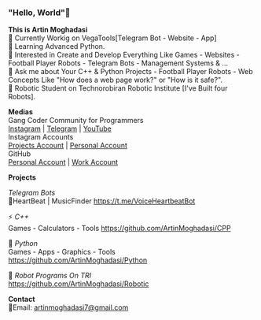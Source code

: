 ### "Hello, World"👋

<!--
**ArtinMoghadasi/ArtinMoghadasi** is a ✨ _special_ ✨ repository because its `README.md` (this file) appears on your GitHub profile.-->

**This is Artin Moghadasi** </br>
🔭 Currently Workig on VegaTools[Telegram Bot - Website - App] </br>
🌱 Learning Advanced Python. </br>
🧐 Interested in Create and Develop Everything Like Games - Websites - Football Player Robots - Telegram Bots - Management Systems & ... </br>
💬 Ask me about Your C++ & Python Projects - Football Player Robots - Web Concepts Like "How does a web page work?" or "How is it safe?". </br>
🤖 Robotic Student on Technorobiran Robotic Institute [I've Built four Robots]. </br>

**Medias** </br> Gang Coder Community for Programmers </br> <a href="https://www.instgram.com/gang.coder" target="_blank">Instagram</a> | <a href="https://www.telegram.me/GangCoderCH" target="_blank">Telegram</a> | <a href="https://www.youtube.com/@gangcoder" target="_blank">YouTube</a> </br> Instagram Accounts </br> <a href="https://www.instgram.com/artin.projects" target="_blank">Projects Account</a> |
<a href="https://www.instgram.com/artin.mgs" target="_blank">Personal Account</a> </br> GitHub </br> <a href="https://www.github.com/ArtinMoghadasi" target="_blank">Personal Account</a> | <a href="https://www.github.com/ArtinProgrammer14" target="_blank">Work Account</a>

**Projects** </br>

*Telegram Bots* </br> 🎼HeartBeat | MusicFinder https://t.me/VoiceHeartbeatBot </br>

⚡ *C++* </br>
Games - Calculators - Tools https://github.com/ArtinMoghadasi/CPP </br>

🐍 *Python* </br>
Games - Apps - Graphics - Tools https://github.com/ArtinMoghadasi/Python </br>

🦾 *Robot Programs On TRI* </br>
https://github.com/ArtinMoghadasi/Robotic </br>

<!-- *PCB Designs With Altium Designer*: 

*Board Designs with Proteus*: 

*C Programs with CodeVision*:
-->
**Contact** </br>
📧Email: artinmoghadasi7@gmail.com
